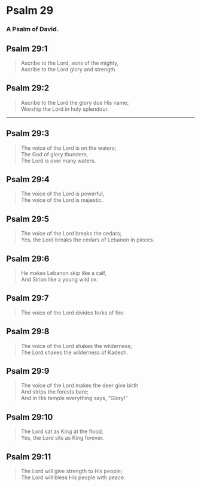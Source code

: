 # Psalm 29

### A Psalm of David.

## Psalm 29:1

> Ascribe to the Lord, sons of the mighty,  
> Ascribe to the Lord glory and strength.

## Psalm 29:2

> Ascribe to the Lord the glory due His name;  
> Worship the Lord in holy splendour.

---

## Psalm 29:3

> The voice of the Lord is on the waters;  
> The God of glory thunders,  
> The Lord is over many waters.

## Psalm 29:4

> The voice of the Lord is powerful,  
> The voice of the Lord is majestic.

## Psalm 29:5

> The voice of the Lord breaks the cedars;  
> Yes, the Lord breaks the cedars of Lebanon in pieces.

## Psalm 29:6

> He makes Lebanon skip like a calf,  
> And Sirion like a young wild ox.

## Psalm 29:7

> The voice of the Lord divides forks of fire.

## Psalm 29:8

> The voice of the Lord shakes the wilderness;  
> The Lord shakes the wilderness of Kadesh.

## Psalm 29:9

> The voice of the Lord makes the deer give birth  
> And strips the forests bare;  
> And in His temple everything says, “Glory!”

## Psalm 29:10

> The Lord sat as King at the flood;  
> Yes, the Lord sits as King forever.

## Psalm 29:11

> The Lord will give strength to His people;  
> The Lord will bless His people with peace.
